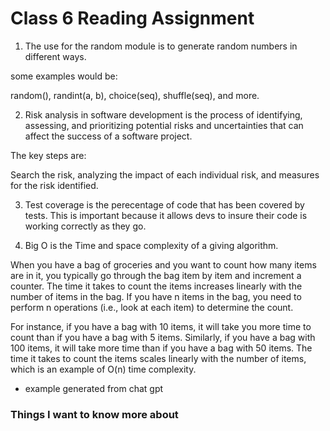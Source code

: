 # Class 6 Reading Assignment 

1. The use for the random module is to generate random numbers in different ways.

some examples would be:

random(), randint(a, b), choice(seq), shuffle(seq), and more.

2. Risk analysis in software development is the process of identifying, assessing, and prioritizing potential risks and uncertainties that can affect the success of a software project.

The key steps are:

Search the risk, analyzing the impact of each individual risk, and measures for the risk identified.

3. Test coverage is the perecentage of code that has been covered by tests. This is important because it allows devs to insure their code is working correctly as they go.

4. Big O is the Time and space complexity of a giving algorithm. 

When you have a bag of groceries and you want to count how many items are in it, you typically go through the bag item by item and increment a counter. The time it takes to count the items increases linearly with the number of items in the bag. If you have n items in the bag, you need to perform n operations (i.e., look at each item) to determine the count.

For instance, if you have a bag with 10 items, it will take you more time to count than if you have a bag with 5 items. Similarly, if you have a bag with 100 items, it will take more time than if you have a bag with 50 items. The time it takes to count the items scales linearly with the number of items, which is an example of O(n) time complexity.


- example generated from chat gpt


### Things I want to know more about